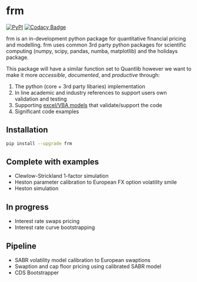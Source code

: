 # frm

[![PyPI](https://img.shields.io/pypi/v/frm?label=PyPI%20Package)](https://pypi.org/project/frm/)
[![Codacy Badge](https://app.codacy.com/project/badge/Grade/84233a0d4c944e7e92abdb4011db33b4)](https://app.codacy.com/gh/frmcalcs/frm/dashboard?utm_source=gh&utm_medium=referral&utm_content=&utm_campaign=Badge_grade)

frm is an in-development python package for quantitative financial pricing and modelling.
frm uses common 3rd party python packages for scientific computing (numpy, scipy, pandas, numba, matplotlib) and the holidays package.

This package will have a similar function set to Quantlib however we want to make it more *accessible*, *documented*, and *productive* through:
1. The python (core + 3rd party libaries) implementation
2. In line academic and industry references to support users own validation and testing
3. Supporting [excel/VBA models](https://github.com/shasafoster/frm/tree/master/excel_models) that validate/support the code 
4. Significant code examples  

## Installation
```bash
pip install --upgrade frm
```

## Complete with examples
- Clewlow-Strickland 1-factor simulation
- Heston parameter calibration to European FX option volatility smile
- Heston simulation

## In progress
- Interest rate swaps pricing
- Interest rate curve bootstrapping

## Pipeline
- SABR volatility model calibration to European swaptions
- Swaption and cap floor pricing using calibrated SABR model
- CDS Bootstrapper


